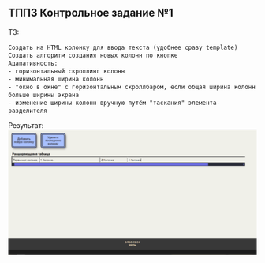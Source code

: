 ## ТППЗ Контрольное задание №1
ТЗ:
~~~
Создать на HTML колонку для ввода текста (удобнее сразу template)
Создать алгоритм создания новых колонн по кнопке
Адапативность:
- горизонтальный скроллинг колонн
- минимальная ширина колонн
- "окно в окне" с горизонтальным скроллбаром, если общая ширина колонн больше ширины экрана
- изменение ширины колонн вручную путём "таскания" элемента-разделителя
~~~
Результат:
![Результат](https://github.com/NeraShi/pro1/blob/main/webpage.png)
